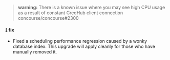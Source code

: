 > **warning:** There is a known issue where you may see high CPU usage as a result of constant CredHub client connection concourse/concourse#2300
> 
> 
 #### <sub><sup><a name="v3141-note-1" href="#v3141-note-1">:link:</a></sup></sub> fix

* Fixed a scheduling performance regression caused by a wonky database index. This upgrade will apply cleanly for those who have manually removed it.
  
  


